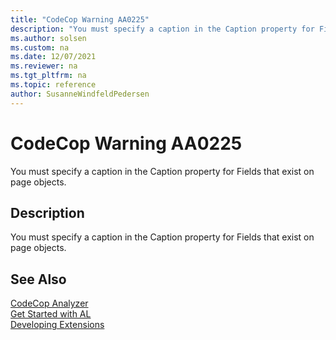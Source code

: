 ```yaml
---
title: "CodeCop Warning AA0225"
description: "You must specify a caption in the Caption property for Fields that exist on page objects."
ms.author: solsen
ms.custom: na
ms.date: 12/07/2021
ms.reviewer: na
ms.tgt_pltfrm: na
ms.topic: reference
author: SusanneWindfeldPedersen
---
```

[//]: # (START>DO_NOT_EDIT)
[//]: # (IMPORTANT:Do not edit any of the content between here and the END>DO_NOT_EDIT.)
[//]: # (Any modifications should be made in the .xml files in the ModernDev repo.)
# CodeCop Warning AA0225
You must specify a caption in the Caption property for Fields that exist on page objects.

## Description
You must specify a caption in the Caption property for Fields that exist on page objects.

[//]: # (IMPORTANT: END>DO_NOT_EDIT)
## See Also  
[CodeCop Analyzer](codecop.md)  
[Get Started with AL](../devenv-get-started.md)  
[Developing Extensions](../devenv-dev-overview.md)  
